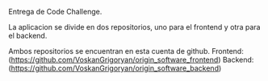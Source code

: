 Entrega de Code Challenge.

La aplicacion se divide en dos repositorios, uno para el frontend y otra para el backend.

Ambos repositorios se encuentran en esta cuenta de github.
Frontend: (https://github.com/VoskanGrigoryan/origin_software_frontend)
Backend: (https://github.com/VoskanGrigoryan/origin_software_backend)
